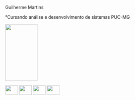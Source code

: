 Guilherme Martins
<p>
°Cursando análise e desenvolvimento de sistemas PUC-MG
</p>

<div>
<img height="180em" width="45%" src="https://github-readme-stats.vercel.app/api?username=GMartin-s&count_private=true&show_icons=true&theme=transparent"/>

</div>



<div>
  <p></p>
<img align="center" height="30" width="40" src="https://cdn.jsdelivr.net/gh/devicons/devicon/icons/css3/css3-original.svg"/>
<img align="center" height="30" width="40" src="https://cdn.jsdelivr.net/gh/devicons/devicon/icons/html5/html5-original.svg" />
<img align="center" height="30" width="40" src="https://cdn.jsdelivr.net/gh/devicons/devicon/icons/git/git-original.svg" />
<img  align="center" height="30" width="40" src="https://cdn.jsdelivr.net/gh/devicons/devicon/icons/javascript/javascript-original.svg" />          
</div>
          
